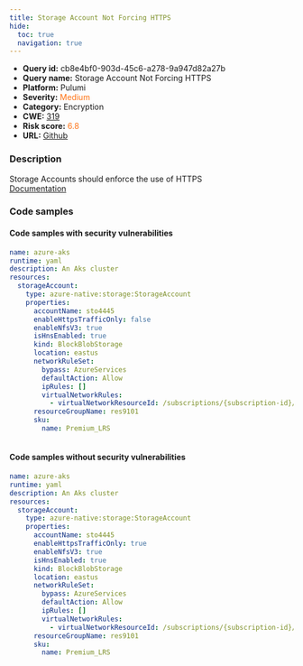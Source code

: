 ```yaml
---
title: Storage Account Not Forcing HTTPS
hide:
  toc: true
  navigation: true
---
```


<style>
  .highlight .hll {
    background-color: #ff171742;
  }
  .md-content {
    max-width: 1100px;
    margin: 0 auto;
  }
</style>

-   **Query id:** cb8e4bf0-903d-45c6-a278-9a947d82a27b
-   **Query name:** Storage Account Not Forcing HTTPS
-   **Platform:** Pulumi
-   **Severity:** <span style="color:#ff7213">Medium</span>
-   **Category:** Encryption
-   **CWE:** <a href="https://cwe.mitre.org/data/definitions/319.html" onclick="newWindowOpenerSafe(event, 'https://cwe.mitre.org/data/definitions/319.html')">319</a>
-   **Risk score:** <span style="color:#ff7213">6.8</span>
-   **URL:** [Github](https://github.com/Checkmarx/kics/tree/master/assets/queries/pulumi/azure/storage_account_not_forcing_https)

### Description
Storage Accounts should enforce the use of HTTPS<br>
[Documentation](https://www.pulumi.com/registry/packages/azure-native/api-docs/storage/storageaccount/#enablehttpstrafficonly_yaml)

### Code samples
#### Code samples with security vulnerabilities
```yaml title="Positive test num. 1 - yaml file" hl_lines="9"
name: azure-aks
runtime: yaml
description: An Aks cluster
resources:
  storageAccount:
    type: azure-native:storage:StorageAccount
    properties:
      accountName: sto4445
      enableHttpsTrafficOnly: false
      enableNfsV3: true
      isHnsEnabled: true
      kind: BlockBlobStorage
      location: eastus
      networkRuleSet:
        bypass: AzureServices
        defaultAction: Allow
        ipRules: []
        virtualNetworkRules:
          - virtualNetworkResourceId: /subscriptions/{subscription-id}/resourceGroups/res9101/providers/Microsoft.Network/virtualNetworks/net123/subnets/subnet12
      resourceGroupName: res9101
      sku:
        name: Premium_LRS
      
```


#### Code samples without security vulnerabilities
```yaml title="Negative test num. 1 - yaml file"
name: azure-aks
runtime: yaml
description: An Aks cluster
resources:
  storageAccount:
    type: azure-native:storage:StorageAccount
    properties:
      accountName: sto4445
      enableHttpsTrafficOnly: true
      enableNfsV3: true
      isHnsEnabled: true
      kind: BlockBlobStorage
      location: eastus
      networkRuleSet:
        bypass: AzureServices
        defaultAction: Allow
        ipRules: []
        virtualNetworkRules:
          - virtualNetworkResourceId: /subscriptions/{subscription-id}/resourceGroups/res9101/providers/Microsoft.Network/virtualNetworks/net123/subnets/subnet12
      resourceGroupName: res9101
      sku:
        name: Premium_LRS
      
```

